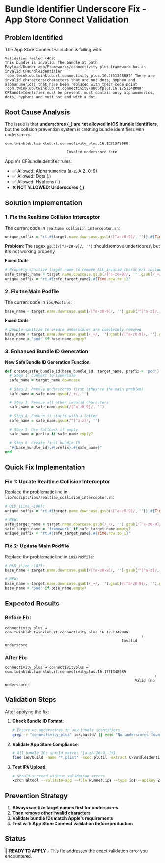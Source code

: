 # Bundle Identifier Underscore Fix - App Store Connect Validation

## Problem Identified

The App Store Connect validation is failing with:

```
Validation failed (409)
This bundle is invalid. The bundle at path Payload/Runner.app/Frameworks/connectivity_plus.framework has an invalid CFBundleIdentifier 'com.twinklub.twinklub.rt.connectivity_plus.16.1751348089' There are invalid characters(characters that are not dots, hyphen and alphanumerics) that have been replaced with their code point 'com.twinklub.twinklub.rt.connectivity\u005fplus.16.1751348089' CFBundleIdentifier must be present, must contain only alphanumerics, dots, hyphens and must not end with a dot.
```

## Root Cause Analysis

The issue is that **underscores (`_`) are not allowed in iOS bundle identifiers**, but the collision prevention system is creating bundle identifiers with underscores:

```
com.twinklub.twinklub.rt.connectivity_plus.16.1751348089
                                        ↑
                            Invalid underscore here
```

Apple's CFBundleIdentifier rules:

- ✅ Allowed: Alphanumerics (a-z, A-Z, 0-9)
- ✅ Allowed: Dots (.)
- ✅ Allowed: Hyphens (-)
- ❌ **NOT ALLOWED: Underscores (\_)**

## Solution Implementation

### 1. Fix the Realtime Collision Interceptor

The current code in `realtime_collision_interceptor.sh`:

```ruby
unique_suffix = "rt.#{target.name.downcase.gsub(/[^a-z0-9]/, '')}.#{Time.now.to_i}"
```

**Problem**: The regex `gsub(/[^a-z0-9]/, '')` should remove underscores, but it's not working properly.

**Fixed Code**:

```ruby
# Properly sanitize target name to remove ALL invalid characters including underscores
safe_target_name = target.name.downcase.gsub(/[^a-z0-9]/, '').gsub(/_+/, '')
unique_suffix = "rt.#{safe_target_name}.#{Time.now.to_i}"
```

### 2. Fix the Main Podfile

The current code in `ios/Podfile`:

```ruby
base_name = target.name.downcase.gsub(/[^a-z0-9]/, '').gsub(/^[^a-z]/, 'pod')
```

**Fixed Code**:

```ruby
# Double-sanitize to ensure underscores are completely removed
base_name = target.name.downcase.gsub(/_+/, '').gsub(/[^a-z0-9]/, '').gsub(/^[^a-z]/, 'pod')
base_name = 'pod' if base_name.empty?
```

### 3. Enhanced Bundle ID Generation

**New Safe Bundle ID Generation Function**:

```ruby
def create_safe_bundle_id(base_bundle_id, target_name, prefix = 'pod')
  # Step 1: Convert to lowercase
  safe_name = target_name.downcase

  # Step 2: Remove underscores first (they're the main problem)
  safe_name = safe_name.gsub(/_+/, '')

  # Step 3: Remove all other invalid characters
  safe_name = safe_name.gsub(/[^a-z0-9]/, '')

  # Step 4: Ensure it starts with a letter
  safe_name = safe_name.gsub(/^[^a-z]/, '')

  # Step 5: Use fallback if empty
  safe_name = prefix if safe_name.empty?

  # Step 6: Create final bundle ID
  "#{base_bundle_id}.#{prefix}.#{safe_name}"
end
```

## Quick Fix Implementation

### Fix 1: Update Realtime Collision Interceptor

Replace the problematic line in `lib/scripts/ios/realtime_collision_interceptor.sh`:

```ruby
# OLD (Line ~160):
unique_suffix = "rt.#{target.name.downcase.gsub(/[^a-z0-9]/, '')}.#{Time.now.to_i}"

# NEW:
safe_target_name = target.name.downcase.gsub(/_+/, '').gsub(/[^a-z0-9]/, '')
safe_target_name = 'framework' if safe_target_name.empty?
unique_suffix = "rt.#{safe_target_name}.#{Time.now.to_i}"
```

### Fix 2: Update Main Podfile

Replace the problematic line in `ios/Podfile`:

```ruby
# OLD (Line ~107):
base_name = target.name.downcase.gsub(/[^a-z0-9]/, '').gsub(/^[^a-z]/, 'pod')

# NEW:
base_name = target.name.downcase.gsub(/_+/, '').gsub(/[^a-z0-9]/, '').gsub(/^[^a-z]/, 'pod')
base_name = 'pod' if base_name.empty?
```

## Expected Results

### Before Fix:

```
connectivity_plus → com.twinklub.twinklub.rt.connectivity_plus.16.1751348089
                                                              ↑
                                                     Invalid underscore
```

### After Fix:

```
connectivity_plus → connectivityplus → com.twinklub.twinklub.rt.connectivityplus.16.1751348089
                                                                    ↑
                                                           Valid (no underscore)
```

## Validation Steps

After applying the fix:

1. **Check Bundle ID Format**:

   ```bash
   # Ensure no underscores in any bundle identifiers
   grep -r "connectivity_plus" ios/build/ || echo "No underscores found"
   ```

2. **Validate App Store Compliance**:

   ```bash
   # All bundle IDs should match: ^[a-zA-Z0-9.-]+$
   find ios/build -name "*.plist" -exec plutil -extract CFBundleIdentifier raw {} \; | grep -v "^[a-zA-Z0-9.-]*$" || echo "All bundle IDs valid"
   ```

3. **Test IPA Upload**:
   ```bash
   # Should succeed without validation errors
   xcrun altool --validate-app --file Runner.ipa --type ios --apiKey ZFD9GRMS7R --apiIssuer 9e458dd5-cfdc-4b6c-8b3f-e0ab6b7b8e85
   ```

## Prevention Strategy

1. **Always sanitize target names first for underscores**
2. **Then remove other invalid characters**
3. **Validate bundle IDs match Apple's requirements**
4. **Test with App Store Connect validation before production**

## Status

🔧 **READY TO APPLY** - This fix addresses the exact validation error you encountered.
